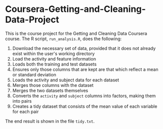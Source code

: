 # Coursera-Getting-and-Cleaning-Data-Project

This is the course project for the Getting and Cleaning Data Coursera course.
The R script, `run_analysis.R`, does the following:

1. Download the necessary set of data, provided that it does not already exist within the user's working directory
2. Load the activity and feature information
3. Loads both the training and test datasets
4. Ensures only those columns that are kept are that which reflect a mean or standard deviation
5. Loads the activity and subject data for each dataset
6. Merges those columns with the dataset
6. Merges the two datasets themselves
7. Converts the `activity` and `subject` columns into factors, making them into pairs
8. Creates a tidy dataset that consists of the mean value of each
   variable for each pair

The end result is shown in the file `tidy.txt`.
